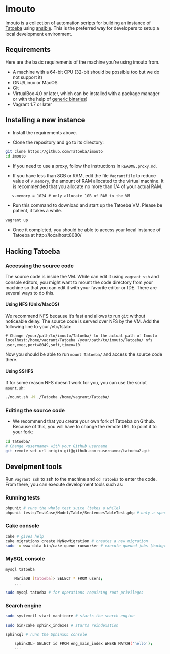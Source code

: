 # Imouto

Imouto is a collection of automation scripts for building an instance of [Tatoeba](https://tatoeba.org/) using [ansible](http://www.ansible.com/home). This is the preferred way for developers to setup a local development environment.

## Requirements

Here are the basic requirements of the machine you’re using imouto from.

* A machine with a 64-bit CPU (32-bit should be possible too but we do not support it)
* GNU/Linux or MacOS
* Git
* VirtualBox 4.0 or later, which can be installed with a package manager or with the help of [generic binaries](https://www.virtualbox.org/wiki/Downloads))
* Vagrant 1.7 or later

## Installing a new instance

- Install the requirements above.

- Clone the repository and go to its directory:

```bash
git clone https://github.com/Tatoeba/imouto
cd imouto
```

- If you need to use a proxy, follow the instructions in `README.proxy.md`.

- If you have less than 8GB or RAM, edit the file `Vagrantfile` to reduce value of `v.memory`, the amount of RAM allocated to the virtual machine. It is recommended that you allocate no more than 1/4 of your actual RAM.

```
   v.memory = 1024 # only allocate 1GB of RAM to the VM
```

- Run this command to download and start up the Tatoeba VM. Please be patient, it takes a while.

```bash
vagrant up
```

- Once it completed, you should be able to access your local instance of Tatoeba at http://localhost:8080/

## Hacking Tatoeba

### Accessing the source code

The source code is inside the VM. While can edit it using `vagrant ssh` and console editors, you might want to mount the code directory from your machine so that you can edit it with your favorite editor or IDE. There are several ways to do this.

#### Using NFS (Unix/MacOS)

We recommend NFS because it’s fast and allows to run `git` without noticeable delay. The source code is served over NFS by the VM. Add the following line to your /etc/fstab:

```
# Change /your/path/to/imouto/Tatoeba/ to the actual path of Imouto
localhost:/home/vagrant/Tatoeba /your/path/to/imouto/Tatoeba/ nfs user,exec,port=8049,soft,timeo=10
```

Now you should be able to run `mount Tatoeba/` and access the source code there.

#### Using SSHFS

If for some reason NFS doesn’t work for you, you can use the script `mount.sh`:

```bash
./mount.sh -M ./Tatoeba /home/vagrant/Tatoeba/
```

### Editing the source code

- We recommend that you create your own fork of Tatoeba on Github. Because of this, you will have to change the remote URL to point it to your fork:

```bash
cd Tatoeba/
# Change <username> with your Github username
git remote set-url origin git@github.com:<username>/tatoeba2.git
```

## Develpment tools

Run `vagrant ssh` to ssh to the machine and `cd Tatoeba` to enter the code. From there, you can execute development tools such as:

### Running tests

```bash
phpunit # runs the whole test suite (takes a while)
phpunit tests/TestCase/Model/Table/SentencesTableTest.php # only a specific file
```

### Cake console

```bash
cake # gives help
cake migrations create MyNewMigration # creates a new migration
sudo -u www-data bin/cake queue runworker # execute queued jobs (background jobs)
```

### MySQL console

```bash
mysql tatoeba

    MariaDB [tatoeba]> SELECT * FROM users;
    ...

sudo mysql tatoeba # for operations requiring root privileges
```

### Search engine

```bash
sudo systemctl start manticore # starts the search engine

sudo bin/cake sphinx_indexes # starts reindexation

sphinxql # runs the SphinxQL console

    sphinxQL> SELECT id FROM eng_main_index WHERE MATCH('hello');
    ...
```

